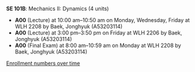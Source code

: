 **SE 101B**: Mechanics II: Dynamics (4 units)

- **A00** (Lecture) at 10:00 am–10:50 am on Monday, Wednesday, Friday at WLH 2208 by Baek, Jonghyuk (A53203114)
- **A00** (Lecture) at 3:00 pm–3:50 pm on Friday at WLH 2206 by Baek, Jonghyuk (A53203114)
- **A00** (Final Exam) at 8:00 am–10:59 am on Monday at WLH 2208 by Baek, Jonghyuk (A53203114)

[Enrollment numbers over time](./SE101B.tsv)
